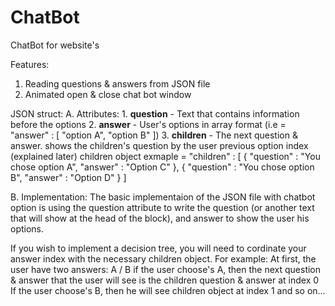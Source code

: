 # ChatBot
ChatBot for website's

Features:
  1. Reading questions & answers from JSON file
  2. Animated open & close chat bot window

JSON struct:
  A. Attributes:
    1. **question** - Text that contains information before the options 
    2. **answer** - User's options in array format (i.e = "answer" : [ "option A", "option B" ])
    3. **children** - The next question & answer. shows the children's question by the user previous option index (explained later)
         children object exmaple = "children" : [
        { 
          "question" : "You chose option A",
          "answer" : "Option C"
        },
        { 
          "question" : "You chose option B",
          "answer" : "Option D" 
        }
      ]
    
  B. Implementation:
  The basic implementaion of the JSON file with chatbot option is using the question attribute to write the question (or another text that will show at 
  the head of the block), and answer to show the user his options.
  
  If you wish to implement a decision tree, you will need to cordinate your answer index with the necessary children object.
  For example: 
  At first, the user have two answers: A / B
  if the user choose's A, then the next question & answer that the user will see is the children question & answer at index 0
  If the user choose's B, then he will see children object at index 1 and so on...
  
  
